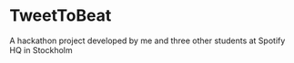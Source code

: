 # TweetToBeat
A hackathon project developed by me and three other students at Spotify HQ in Stockholm
